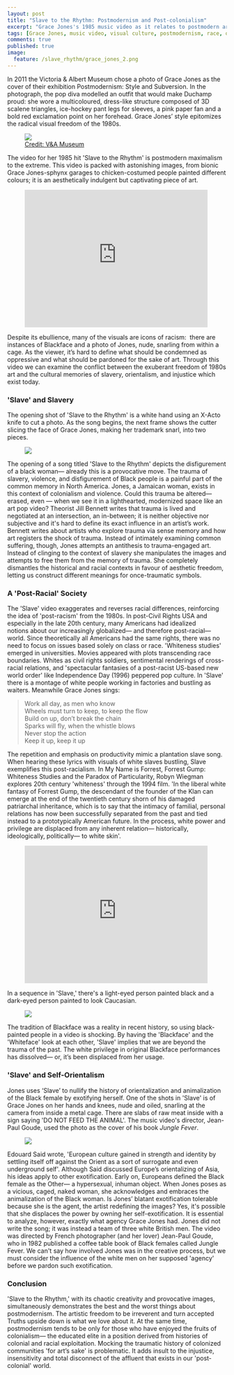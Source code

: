 ```yaml
---
layout: post
title: "Slave to the Rhythm: Postmodernism and Post-colonialism"
excerpt: "Grace Jones's 1985 music video as it relates to postmodern art, self-orientalism, and a 'post-racial' world."
tags: [Grace Jones, music video, visual culture, postmodernism, race, orientalism]
comments: true
published: true
image:
  feature: /slave_rhythm/grace_jones_2.png
---
```


In 2011 the Victoria & Albert Museum chose a photo of Grace Jones as the cover of their exhibition Postmodernism: Style and Subversion. In the photograph, the pop diva modelled an outfit that would make Duchamp proud: she wore a multicoloured, dress-like structure composed of 3D scalene triangles, ice-hockey pant legs for sleeves, a pink paper fan and a bold red exclamation point on her forehead. Grace Jones’ style epitomizes the radical visual freedom of the 1980s.

<figure>
	<a href="http://www.vam.ac.uk/content/exhibitions/postmodernism/"><img src="/images/slave_rhythm/grace_jones_va.jpg"></a>
	<figcaption><a href="http://www.vam.ac.uk/content/exhibitions/postmodernism/" title="Postmodernism: Style and Subversion 1970 - 1990">Credit: V&A Museum</a></figcaption>
</figure>

The video for her 1985 hit 'Slave to the Rhythm' is postmodern maximalism to the extreme. This video is packed with astonishing images, from bionic Grace Jones-sphynx garages to chicken-costumed people painted different colours; it is an aesthetically indulgent but captivating piece of art.

<figure>
<iframe width="420" height="315" src="https://www.youtube.com/embed/Z0XLzIswI2s" frameborder="0" allowfullscreen></iframe>
</figure>




 Despite its ebullience, many of the visuals are icons of racism:  there are instances of Blackface and a photo of Jones, nude, snarling from within a cage. As the viewer, it’s hard to define what should be condemned as oppressive and what should be pardoned for the sake of art. Through this video we can examine the conflict between the exuberant freedom of 1980s art and the cultural memories of slavery, orientalism, and injustice which exist today.




### 'Slave' and Slavery

The opening shot of 'Slave to the Rhythm' is a white hand using an X-Acto knife to cut a photo. As the song begins, the next frame shows the cutter slicing the face of Grace Jones, making her trademark snarl, into two pieces. 

<figure>
<a href="https://youtu.be/Z0XLzIswI2s?t=7s"><img src="/images/slave_rhythm/slave_1.png"></a>
</figure>

The opening of a song titled 'Slave to the Rhythm' depicts the disfigurement of a black woman— already this is a provocative move. The trauma of slavery, violence, and disfigurement of Black people is a painful part of the common memory in North America. Jones, a Jamaican woman, exists in this context of colonialism and violence. Could this trauma be altered— erased, even — when we see it in a lighthearted, modernized space like an art pop video? Theorist Jill Bennett writes that trauma is lived and negotiated at an intersection, an in-between; it is neither objective nor subjective and it's hard to define its exact influence in an artist’s work. Bennett writes about artists who explore trauma via sense memory and how art registers the shock of trauma. Instead of intimately examining common suffering, though, Jones attempts an antithesis to trauma-engaged art. Instead of clinging to the context of slavery she manipulates the images and attempts to free them from the memory of trauma. She completely dismantles the historical and racial contexts in favour of aesthetic freedom, letting us construct different meanings for once-traumatic symbols.




### A 'Post-Racial' Society

The 'Slave' video exaggerates and reverses racial differences, reinforcing the idea of 'post-racism' from the 1980s. In post-Civil Rights USA and especially in the late 20th century, many Americans had idealized notions about our increasingly globalized— and therefore post-racial— world. Since theoretically all Americans had the same rights, there was no need to focus on issues based solely on class or race. 'Whiteness studies' emerged in universities. Movies appeared with plots transcending race boundaries. Whites as civil rights soldiers, sentimental renderings of cross-racial relations, and 'spectacular fantasies of a post-racist US-based new world order' like Independence Day (1996) peppered pop culture. In 'Slave' there is a montage of white people working in factories and bustling as waiters. Meanwhile Grace Jones sings:

>Work all day, as men who know  
>Wheels must turn to keep, to keep the flow  
>Build on up, don’t break the chain  
>Sparks will fly, when the whistle blows  
>Never stop the action  
>Keep it up, keep it up  

The repetition and emphasis on productivity mimic a plantation slave song.  
When hearing these lyrics with visuals of white slaves bustling, Slave  
exemplifies this post-racialism. In My Name is Forrest, Forrest Gump: Whiteness Studies and the Paradox of Particularity, Robyn Wiegman explores 20th century 'whiteness' through the 1994 film. 'In the liberal white fantasy of Forrest Gump, the descendant of the founder of the Klan can emerge at the end of the twentieth century shorn of his damaged patriarchal inheritance, which is to say that the intimacy of familial, personal relations has now been successfully separated from the past and tied instead to a prototypically American future. In the process, white power and privilege are displaced from any inherent relation— historically, ideologically, politically— to white skin'. 
<figure>
<iframe width="420" height="315" src="https://www.youtube.com/embed/raVFzZZLp3A" frameborder="0" allowfullscreen></iframe>
</figure>



In a sequence in 'Slave,' there's a light-eyed person painted black and a dark-eyed person painted to look Caucasian. 

<figure>
<a href="https://youtu.be/Z0XLzIswI2s?t=2m23s"><img src="/images/slave_rhythm/slave_2.png"></a>
</figure>



The tradition of Blackface was a reality in recent history, so using black-painted people in a video is shocking. By having the 'Blackface' and the 'Whiteface' look at each other, 'Slave' implies that we are beyond the trauma of the past. The white privilege in original Blackface performances has dissolved— or, it’s been displaced from her usage. 
	

### 'Slave' and Self-Orientalism

Jones uses ‘Slave’ to nullify the history of orientalization and animalization of the Black female by exotifying herself. One of the shots in 'Slave' is of Grace Jones on her hands and knees, nude and oiled, snarling at the camera from inside a metal cage. There are slabs of raw meat inside with a sign saying 'DO NOT FEED THE ANIMAL'. The music video's director, Jean-Paul Goude, used the photo as the cover of his book *Jungle Fever*.

<figure>
<a href="http://www.amazon.com/Jungle-Fever-Jean-Paul-Goude/dp/0937950017/ref=la_B0034P5H06_1_1?s=books&ie=UTF8&qid=1426425709&sr=1-1"><img src="/images/slave_rhythm/jones_animal.jpg"></a>
</figure>

Edouard Said wrote, 'European culture gained in strength and identity by settling itself off against the Orient as a sort of surrogate and even underground self'. Although Said discussed Europe’s orientalizing of Asia, his ideas apply to other exotification. Early on, Europeans defined the Black female as the Other— a hypersexual, inhuman object. When Jones poses as a vicious, caged, naked woman, she acknowledges and embraces the animalization of the Black woman. Is Jones’ blatant exotification tolerable because she is the agent, the artist redefining the images? Yes, it's possible that she displaces the power by owning her self-exotification. It is essential to analyze, however, exactly what agency Grace Jones had. Jones did not write the song; it was instead a team of three white British men. The video was directed by French photographer (and her lover) Jean-Paul Goude, who in 1982 published a coffee table book of Black females called Jungle Fever. We can't say how involved Jones was in the creative process, but we must consider the influence of the white men on her supposed 'agency' before we pardon such exotification.

### Conclusion

'Slave to the Rhythm,' with its chaotic creativity and provocative images, simultaneously demonstrates the best and the worst things about postmodernism. The artistic freedom to be irreverent and turn accepted Truths upside down is what we love about it. At the same time, postmodernism tends to be only for those who have enjoyed the fruits of colonialism— the educated elite in a position derived from histories of colonial and racial exploitation. Mocking the traumatic history of colonized communities 'for art’s sake' is problematic. It adds insult to the injustice, insensitivity and total disconnect of the affluent that exists in our 'post-colonial' world. 
